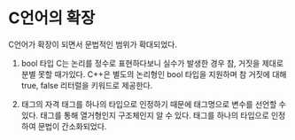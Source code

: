 # C언어의 확장

C언어가 확장이 되면서 문법적인 범위가 확대되었다.

1. bool 타입
C는 논리를 정수로 표현하다보니 실수가 발생한 경우 참, 거짓을 제대로 분별 못할 때가있다.
C++은 별도의 논리형인 bool 타입을 지원하며 참 거짓에 대해 true, false 리터럴을 키워드로 제공한다.

2. 태그의 자격
태그를 하나의 타입으로 인정하기 때문에 태그명으로 변수를 선언할 수 있다. 태그를 통해 열거형인지 구조체인지 알 수 있다.
태그를 하나의 타입으로 인정하여 문법이 간소화되었다.
